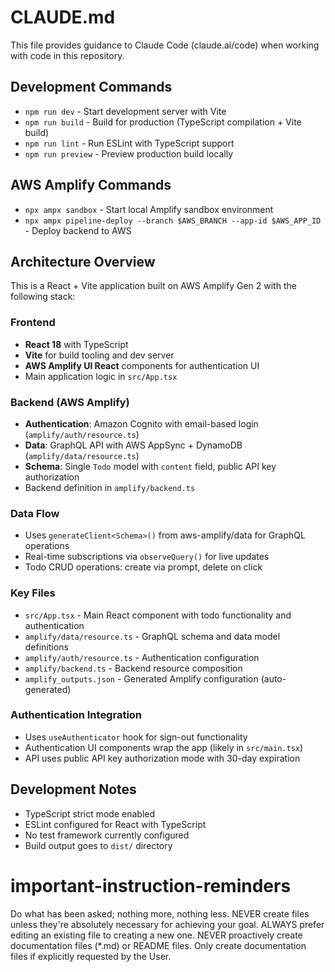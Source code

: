 # CLAUDE.md

This file provides guidance to Claude Code (claude.ai/code) when working with code in this repository.

## Development Commands

- `npm run dev` - Start development server with Vite
- `npm run build` - Build for production (TypeScript compilation + Vite build)
- `npm run lint` - Run ESLint with TypeScript support
- `npm run preview` - Preview production build locally

## AWS Amplify Commands

- `npx ampx sandbox` - Start local Amplify sandbox environment
- `npx ampx pipeline-deploy --branch $AWS_BRANCH --app-id $AWS_APP_ID` - Deploy backend to AWS

## Architecture Overview

This is a React + Vite application built on AWS Amplify Gen 2 with the following stack:

### Frontend
- **React 18** with TypeScript
- **Vite** for build tooling and dev server
- **AWS Amplify UI React** components for authentication UI
- Main application logic in `src/App.tsx`

### Backend (AWS Amplify)
- **Authentication**: Amazon Cognito with email-based login (`amplify/auth/resource.ts`)
- **Data**: GraphQL API with AWS AppSync + DynamoDB (`amplify/data/resource.ts`)
- **Schema**: Single `Todo` model with `content` field, public API key authorization
- Backend definition in `amplify/backend.ts`

### Data Flow
- Uses `generateClient<Schema>()` from aws-amplify/data for GraphQL operations
- Real-time subscriptions via `observeQuery()` for live updates
- Todo CRUD operations: create via prompt, delete on click

### Key Files
- `src/App.tsx` - Main React component with todo functionality and authentication
- `amplify/data/resource.ts` - GraphQL schema and data model definitions
- `amplify/auth/resource.ts` - Authentication configuration
- `amplify/backend.ts` - Backend resource composition
- `amplify_outputs.json` - Generated Amplify configuration (auto-generated)

### Authentication Integration
- Uses `useAuthenticator` hook for sign-out functionality
- Authentication UI components wrap the app (likely in `src/main.tsx`)
- API uses public API key authorization mode with 30-day expiration

## Development Notes

- TypeScript strict mode enabled
- ESLint configured for React with TypeScript
- No test framework currently configured
- Build output goes to `dist/` directory
# important-instruction-reminders
Do what has been asked; nothing more, nothing less.
NEVER create files unless they're absolutely necessary for achieving your goal.
ALWAYS prefer editing an existing file to creating a new one.
NEVER proactively create documentation files (*.md) or README files. Only create documentation files if explicitly requested by the User.